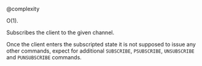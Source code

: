 @complexity

O(1).

Subscribes the client to the given channel.

Once the client enters the subscripted state it is not supposed to issue
any other commands, expect for additional `SUBSCRIBE`, `PSUBSCRIBE`,
`UNSUBSCRIBE` and `PUNSUBSCRIBE` commands.

